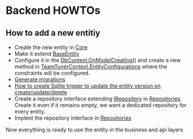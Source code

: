 # Backend HOWTOs

## How to add a new entitiy

- Create the new entity in [Core](./Sppd.TeamTuner.Core/Domain/Entities)
- Make it extend [BaseEntity](./Sppd.TeamTuner.Core/Domain/Entities/BaseEntity.cs)
- Configure it in the [DbContext.OnModelCreating()](./Sppd.TeamTuner.Infrastructure.DataAccess.EF/TeamTunerContext.cs) and create a new method in [TeamTunerContext.EntityConfigurations](./Sppd.TeamTuner.Infrastructure.DataAccess.EF/TeamTunerContext.EntityConfigurations.cs) where the constraints will be configured.
- [Generate migrations](./Sppd.TeamTuner.Infrastructure.DataAccess.EF/HOWTO.md)
- [How to create Sqlite trigger to update the entity version on create/update/delete](./Sppd.TeamTuner.Infrastructure.DataAccess.EF/HOWTO.md)
- Create a repository interface extending [IRepository](./Sppd.TeamTuner.Core/Repositories/IRepository.cs) in [Repositories](./Sppd.TeamTuner.Core/Repositories). Create it even if it remains empty, we want a dedicated repository for every entity.
- Implent the repository interface in [Repositories](./Sppd.TeamTuner.Infrastructure.DataAccess.EF/Repositories)

Now everything is ready to use the entity in the business and api layers